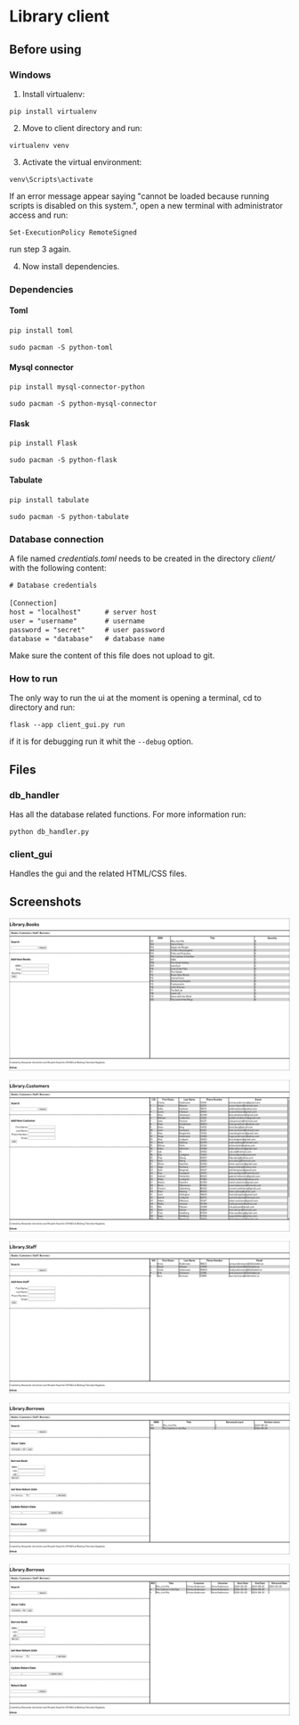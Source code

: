 # Library client
## Before using
### Windows
1. Install virtualenv:
```
pip install virtualenv
```
2. Move to client directory and run:
```
virtualenv venv
```
3. Activate the virtual environment:
```
venv\Scripts\activate
```
If an error message appear saying "cannot be loaded because running scripts is disabled on this system.", open a new terminal with administrator access and run:
```
Set-ExecutionPolicy RemoteSigned
```
run step 3 again.

4. Now install dependencies.

### Dependencies
#### Toml
```
pip install toml
```
```
sudo pacman -S python-toml
```

#### Mysql connector
```
pip install mysql-connector-python
```
```
sudo pacman -S python-mysql-connector
```

#### Flask
```
pip install Flask
```
```
sudo pacman -S python-flask
```

#### Tabulate
```
pip install tabulate
```
```
sudo pacman -S python-tabulate
```

### Database connection
A file named *credentials.toml* needs to be created in the directory *client/* with the following content:

```
# Database credentials

[Connection]
host = "localhost"      # server host
user = "username"       # username
password = "secret"     # user password
database = "database"   # database name
```
Make sure the content of this file does not upload to git.

### How to run
The only way to run the ui at the moment is opening a terminal, cd to directory and run:
```
flask --app client_gui.py run
```
if it is for debugging run it whit the ```--debug``` option.

## Files

### db_handler

Has all the database related functions. For more information run:
```
python db_handler.py
```

### client_gui

Handles the gui and the related HTML/CSS files.

## Screenshots
![Book page](/client/screenshots/books.png?raw=true "Book page")

![Customers page](/client/screenshots/customers.png?raw=true "Customers page")

![Staff page](/client/screenshots/staff.png?raw=true "Staff page")

![Borrows 1 page](/client/screenshots/borrows-1.png?raw=true "Borrows 1 page")

![Borrows 2 page](/client/screenshots/borrows-2.png?raw=true "Borrows 2 page")
